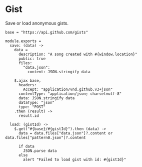 Gist
====

Save or load anonymous gists.

    base = "https://api.github.com/gists"

    module.exports =
      save: (data) ->
        data =
          description: "A song created with #{window.location}"
          public: true
          files:
            "data.json":
              content: JSON.stringify data

        $.ajax base,
          headers:
            Accept: "application/vnd.github.v3+json"
          contentType: "application/json; charset=utf-8"
          data: JSON.stringify data
          dataType: "json"
          type: "POST"
        .then (result) ->
          result.id

      load: (gistId) ->
        $.get("#{base}/#{gistId}").then (data) ->
          data = data.files["data.json"]?.content or data.files["pattern0.json"]?.content

          if data
            JSON.parse data
          else
            alert "Failed to load gist with id: #{gistId}"
